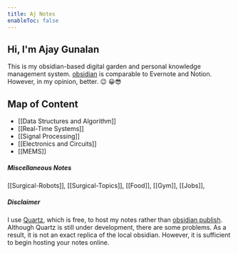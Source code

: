 ```yaml
---
title: Aj Notes
enableToc: false
---
```


## Hi, I'm Ajay Gunalan
This is my obsidian-based digital garden and personal knowledge management system.  [obsidian](https://obsidian.md/) is comparable to Evernote and Notion. However, in my opinion, better.  😉 😀😎

## Map of Content
- [[Data Structures and Algorithm]]
- [[Real-Time Systems]]
- [[Signal Processing]]
- [[Electronics and Circuits]]
- [[MEMS]]

##### Miscellaneous Notes
[[Surgical-Robots]], [[Surgical-Topics]], [[Food]], [[Gym]], [[Jobs]], 

##### Disclaimer
I use [Quartz](https://github.com/jackyzha0/quartz), which is free, to host my notes rather than [obsidian publish](https://obsidian.md/publish). Although Quartz is still under development, there are some problems. As a result, it is not an exact replica of the local obsidian. However, it is sufficient to begin hosting your notes online.


